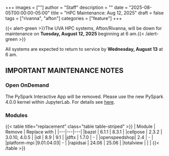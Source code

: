 +++
images = [""]
author = "Staff"
description = ""
date = "2025-08-05T00:00:00-05:00"
title = "HPC Maintenance: Aug 12, 2025"
draft = false
tags = ["rivanna", "afton"]
categories = ["feature"]
+++

{{< alert-green >}}The UVA HPC systems, Afton/Rivanna, will be down for maintenance on <strong>Tuesday, August 12, 2025</strong> beginning at 6 am.{{< /alert-green >}}

All systems are expected to return to service by **Wednesday, August 13** at 6 am.

## IMPORTANT MAINTENANCE NOTES

### Open OnDemand

The PySpark Interactive App will be removed. Please use the new PySpark 4.0.0 kernel within JupyterLab. For details see [here](/userinfo/hpc/software/spark).

### Modules

{{< table title="replacement" class="table table-striped" >}}
| Module | Remove | Replace with |
|---|---|---|
|bazel        | 6.1.1 | 8.3.1 |
|cellpose     | 2.3.2 | 3.0.10, 4.0.5 |
|idl          | 8.9   | 9.1 |
|jdftx        | 1.7.0 | - |
|openspeedshop| 2.4   | - |
|platform-mpi |9.01.04.03| - |
|rapidsai     | 24.06 | 25.06 |
|totalview    |  |  |
{{< /table >}}
